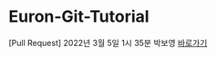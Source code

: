 # Euron-Git-Tutorial
[Pull Request] 2022년 3월 5일 1시 35분 박보영
[바로가기](https://cafe.naver.com/ewhaeuron/177)
